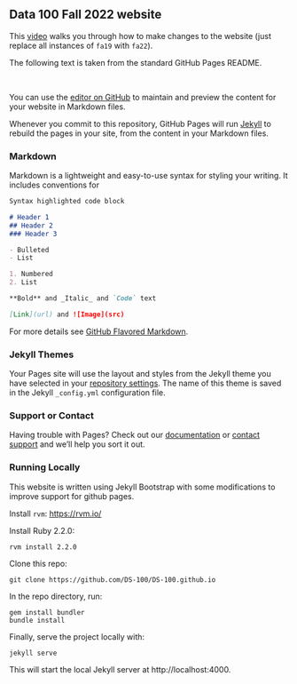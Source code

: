 ## Data 100 Fall 2022 website

This [video](https://www.youtube.com/watch?v=azPPK5aOcV0) walks you through how to make changes to the website (just replace all instances of `fa19` with `fa22`).

The following text is taken from the standard GitHub Pages README.

<br>

You can use the [editor on GitHub](https://github.com/pmarsceill/test-jtd/edit/master/README.md) to maintain and preview the content for your website in Markdown files.

Whenever you commit to this repository, GitHub Pages will run [Jekyll](https://jekyllrb.com/) to rebuild the pages in your site, from the content in your Markdown files.

### Markdown

Markdown is a lightweight and easy-to-use syntax for styling your writing. It includes conventions for

```markdown
Syntax highlighted code block

# Header 1
## Header 2
### Header 3

- Bulleted
- List

1. Numbered
2. List

**Bold** and _Italic_ and `Code` text

[Link](url) and ![Image](src)
```

For more details see [GitHub Flavored Markdown](https://guides.github.com/features/mastering-markdown/).

### Jekyll Themes

Your Pages site will use the layout and styles from the Jekyll theme you have selected in your [repository settings](https://github.com/pmarsceill/test-jtd/settings). The name of this theme is saved in the Jekyll `_config.yml` configuration file.

### Support or Contact

Having trouble with Pages? Check out our [documentation](https://help.github.com/categories/github-pages-basics/) or [contact support](https://github.com/contact) and we’ll help you sort it out.

### Running Locally

This website is written using Jekyll Bootstrap with some modifications to
improve support for github pages.

Install `rvm`: https://rvm.io/

Install Ruby 2.2.0:

    rvm install 2.2.0

Clone this repo:

    git clone https://github.com/DS-100/DS-100.github.io

In the repo directory, run:

    gem install bundler
    bundle install

Finally, serve the project locally with:

    jekyll serve

This will start the local Jekyll server at http://localhost:4000.
